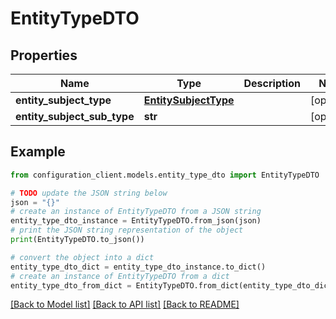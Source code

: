 # EntityTypeDTO


## Properties

Name | Type | Description | Notes
------------ | ------------- | ------------- | -------------
**entity_subject_type** | [**EntitySubjectType**](EntitySubjectType.md) |  | [optional] 
**entity_subject_sub_type** | **str** |  | [optional] 

## Example

```python
from configuration_client.models.entity_type_dto import EntityTypeDTO

# TODO update the JSON string below
json = "{}"
# create an instance of EntityTypeDTO from a JSON string
entity_type_dto_instance = EntityTypeDTO.from_json(json)
# print the JSON string representation of the object
print(EntityTypeDTO.to_json())

# convert the object into a dict
entity_type_dto_dict = entity_type_dto_instance.to_dict()
# create an instance of EntityTypeDTO from a dict
entity_type_dto_from_dict = EntityTypeDTO.from_dict(entity_type_dto_dict)
```
[[Back to Model list]](../README.md#documentation-for-models) [[Back to API list]](../README.md#documentation-for-api-endpoints) [[Back to README]](../README.md)


